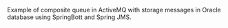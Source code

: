 Example of composite queue in ActiveMQ with storage messages in Oracle database using SpringBott and Spring JMS.

